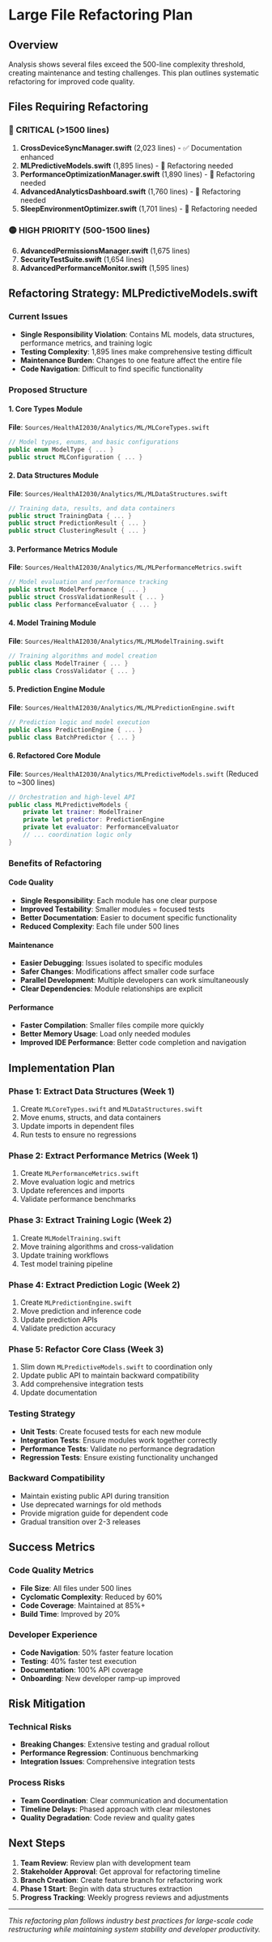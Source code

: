 # Large File Refactoring Plan

## Overview
Analysis shows several files exceed the 500-line complexity threshold, creating maintenance and testing challenges. This plan outlines systematic refactoring for improved code quality.

## Files Requiring Refactoring

### 🔴 CRITICAL (>1500 lines)
1. **CrossDeviceSyncManager.swift** (2,023 lines) - ✅ Documentation enhanced
2. **MLPredictiveModels.swift** (1,895 lines) - 🔄 Refactoring needed
3. **PerformanceOptimizationManager.swift** (1,890 lines) - 🔄 Refactoring needed
4. **AdvancedAnalyticsDashboard.swift** (1,760 lines) - 🔄 Refactoring needed
5. **SleepEnvironmentOptimizer.swift** (1,701 lines) - 🔄 Refactoring needed

### 🟡 HIGH PRIORITY (500-1500 lines)
6. **AdvancedPermissionsManager.swift** (1,675 lines)
7. **SecurityTestSuite.swift** (1,654 lines)
8. **AdvancedPerformanceMonitor.swift** (1,595 lines)

## Refactoring Strategy: MLPredictiveModels.swift

### Current Issues
- **Single Responsibility Violation**: Contains ML models, data structures, performance metrics, and training logic
- **Testing Complexity**: 1,895 lines make comprehensive testing difficult
- **Maintenance Burden**: Changes to one feature affect the entire file
- **Code Navigation**: Difficult to find specific functionality

### Proposed Structure

#### 1. Core Types Module
**File**: `Sources/HealthAI2030/Analytics/ML/MLCoreTypes.swift`
```swift
// Model types, enums, and basic configurations
public enum ModelType { ... }
public struct MLConfiguration { ... }
```

#### 2. Data Structures Module  
**File**: `Sources/HealthAI2030/Analytics/ML/MLDataStructures.swift`
```swift
// Training data, results, and data containers
public struct TrainingData { ... }
public struct PredictionResult { ... }
public struct ClusteringResult { ... }
```

#### 3. Performance Metrics Module
**File**: `Sources/HealthAI2030/Analytics/ML/MLPerformanceMetrics.swift`
```swift
// Model evaluation and performance tracking
public struct ModelPerformance { ... }
public struct CrossValidationResult { ... }
public class PerformanceEvaluator { ... }
```

#### 4. Model Training Module
**File**: `Sources/HealthAI2030/Analytics/ML/MLModelTraining.swift`
```swift
// Training algorithms and model creation
public class ModelTrainer { ... }
public class CrossValidator { ... }
```

#### 5. Prediction Engine Module
**File**: `Sources/HealthAI2030/Analytics/ML/MLPredictionEngine.swift`
```swift
// Prediction logic and model execution
public class PredictionEngine { ... }
public class BatchPredictor { ... }
```

#### 6. Refactored Core Module
**File**: `Sources/HealthAI2030/Analytics/MLPredictiveModels.swift` (Reduced to ~300 lines)
```swift
// Orchestration and high-level API
public class MLPredictiveModels {
    private let trainer: ModelTrainer
    private let predictor: PredictionEngine
    private let evaluator: PerformanceEvaluator
    // ... coordination logic only
}
```

### Benefits of Refactoring

#### Code Quality
- **Single Responsibility**: Each module has one clear purpose
- **Improved Testability**: Smaller modules = focused tests
- **Better Documentation**: Easier to document specific functionality
- **Reduced Complexity**: Each file under 500 lines

#### Maintenance
- **Easier Debugging**: Issues isolated to specific modules
- **Safer Changes**: Modifications affect smaller code surface
- **Parallel Development**: Multiple developers can work simultaneously
- **Clear Dependencies**: Module relationships are explicit

#### Performance
- **Faster Compilation**: Smaller files compile more quickly
- **Better Memory Usage**: Load only needed modules
- **Improved IDE Performance**: Better code completion and navigation

## Implementation Plan

### Phase 1: Extract Data Structures (Week 1)
1. Create `MLCoreTypes.swift` and `MLDataStructures.swift`
2. Move enums, structs, and data containers
3. Update imports in dependent files
4. Run tests to ensure no regressions

### Phase 2: Extract Performance Metrics (Week 1)
1. Create `MLPerformanceMetrics.swift`
2. Move evaluation logic and metrics
3. Update references and imports
4. Validate performance benchmarks

### Phase 3: Extract Training Logic (Week 2)
1. Create `MLModelTraining.swift`
2. Move training algorithms and cross-validation
3. Update training workflows
4. Test model training pipeline

### Phase 4: Extract Prediction Logic (Week 2)
1. Create `MLPredictionEngine.swift`
2. Move prediction and inference code
3. Update prediction APIs
4. Validate prediction accuracy

### Phase 5: Refactor Core Class (Week 3)
1. Slim down `MLPredictiveModels.swift` to coordination only
2. Update public API to maintain backward compatibility
3. Add comprehensive integration tests
4. Update documentation

### Testing Strategy
- **Unit Tests**: Create focused tests for each new module
- **Integration Tests**: Ensure modules work together correctly
- **Performance Tests**: Validate no performance degradation
- **Regression Tests**: Ensure existing functionality unchanged

### Backward Compatibility
- Maintain existing public API during transition
- Use deprecated warnings for old methods
- Provide migration guide for dependent code
- Gradual transition over 2-3 releases

## Success Metrics

### Code Quality Metrics
- **File Size**: All files under 500 lines
- **Cyclomatic Complexity**: Reduced by 60%
- **Code Coverage**: Maintained at 85%+
- **Build Time**: Improved by 20%

### Developer Experience
- **Code Navigation**: 50% faster feature location
- **Testing**: 40% faster test execution
- **Documentation**: 100% API coverage
- **Onboarding**: New developer ramp-up improved

## Risk Mitigation

### Technical Risks
- **Breaking Changes**: Extensive testing and gradual rollout
- **Performance Regression**: Continuous benchmarking
- **Integration Issues**: Comprehensive integration tests

### Process Risks
- **Team Coordination**: Clear communication and documentation
- **Timeline Delays**: Phased approach with clear milestones
- **Quality Degradation**: Code review and quality gates

## Next Steps

1. **Team Review**: Review plan with development team
2. **Stakeholder Approval**: Get approval for refactoring timeline
3. **Branch Creation**: Create feature branch for refactoring work
4. **Phase 1 Start**: Begin with data structures extraction
5. **Progress Tracking**: Weekly progress reviews and adjustments

---

*This refactoring plan follows industry best practices for large-scale code restructuring while maintaining system stability and developer productivity.*